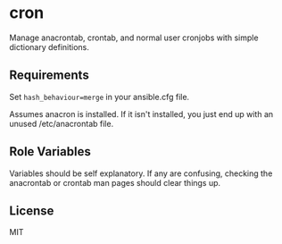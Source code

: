 cron
========

Manage anacrontab, crontab, and normal user cronjobs with simple dictionary definitions.

Requirements
------------
Set ```hash_behaviour=merge``` in your ansible.cfg file.

Assumes anacron is installed. If it isn't installed, you just end up with an unused /etc/anacrontab file.

Role Variables
--------------

Variables should be self explanatory. If any are confusing, checking the anacrontab or crontab man pages should clear things up. 

License
-------

MIT
